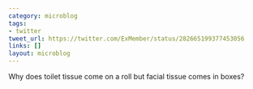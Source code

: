 ```yaml
---
category: microblog
tags:
- twitter
tweet_url: https://twitter.com/ExMember/status/282665199377453056
links: []
layout: microblog
---
```

Why does toilet tissue come on a roll but facial tissue comes in boxes?
